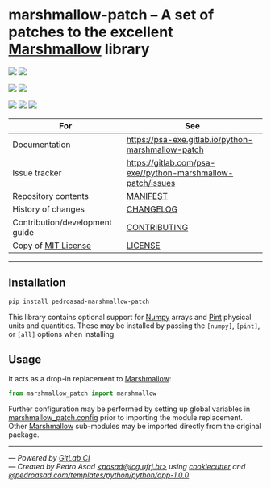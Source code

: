 # marshmallow-patch &ndash; A set of patches to the excellent [Marshmallow] library

[![][badge-python]][python-docs]
[![][badge-version]][repository-latest-release]

[![][badge-mit]][MIT License]
[![][badge-black]][Black]

[![][badge-ci-status]][repository-master]
[![][badge-ci-security]][repository-security]
[![][badge-codecov]][repository-codecov]

For | See
--- | ---
Documentation | https://psa-exe.gitlab.io/python-marshmallow-patch
Issue tracker | https://gitlab.com/psa-exe//python-marshmallow-patch/issues
Repository contents | [MANIFEST]
History of changes | [CHANGELOG]
Contribution/development guide | [CONTRIBUTING]
Copy of [MIT License] | [LICENSE]

---

## Installation

```bash
pip install pedroasad-marshmallow-patch
```

This library contains optional support for [Numpy] arrays and [Pint] physical units and quantities.
These may be installed by passing the `[numpy]`, `[pint]`, or `[all]` options when installing.

## Usage

It acts as a drop-in replacement to [Marshmallow]:

```python
from marshmallow_patch import marshmallow 
```

Further configuration may be performed by setting up global variables in [marshmallow_patch.config](https://psa-exe.gitlab.io/python-marshmallow-patch/api.html#module-marshmallow_patch.config) prior to importing the module replacement.
Other [Marshmallow] sub-modules may be imported directly from the original package.

---

*&mdash; Powered by [GitLab CI]*  
*&mdash; Created by Pedro Asad
[&lt;pasad@lcg.ufrj.br&gt;](mailto:pasad@lcg.ufrj.br) using [cookiecutter] and [@pedroasad.com/templates/python/python/app-1.0.0](https://gitlab.com/pedroasad.com/templates/python/python-app/tags/1.0.0)*  

[Black]: https://pypi.org/project/black/
[CHANGELOG]: ./CHANGELOG.md
[CONTRIBUTING]: ./CONTRIBUTING.md
[Gitlab CI]: https://docs.gitlab.com/ee/ci
[LICENSE]: ./LICENSE.txt
[MANIFEST]: ./MANIFEST.md
[MIT License]: https://opensource.org/licenses/MIT
[Numpy]: https://www.numpy.org/
[Pint]: https://pint.readthedocs.io/
[README]: https://gitlab.com/psa-exe//python-marshmallow-patch/blob/master/README.md
[TestPyPI]: https://test.pypi.org/
[badge-black]: https://img.shields.io/badge/code%20style-Black-black.svg
[badge-ci-coverage]: https://gitlab.com/psa-exe//python-marshmallow-patch/badges/master/coverage.svg
[badge-ci-security]: https://img.shields.io/badge/security-Check%20here!-yellow.svg
[badge-ci-status]: https://gitlab.com/psa-exe//python-marshmallow-patch/badges/master/pipeline.svg
[badge-codecov]: https://codecov.io/gl/psa-exe/python-marshmallow-patch/branch/master/graph/badge.svg
[badge-mit]: https://img.shields.io/badge/license-MIT-blue.svg
[badge-python]: https://img.shields.io/badge/Python-%E2%89%A53.6-blue.svg
[badge-version]: https://img.shields.io/badge/version-0.1.1%20alpha-orange.svg
[cookiecutter]: http://cookiecutter.readthedocs.io/
[Marshmallow]: https://marshmallow.readthedocs.io/en/3.0/
[python-docs]: https://docs.python.org/3.6
[repository-codecov]: https://codecov.io/gl/psa-exe/python-marshmallow-patch
[repository-latest-release]: https://test.pypi.org/project/marshmallow-patch/0.1.1/
[repository-master]: https://gitlab.com/psa-exe//python-marshmallow-patch
[repository]: https://gitlab.com/psa-exe//python-marshmallow-patch
[repository-security]: https://gitlab.com/psa-exe//python-marshmallow-patch/security

